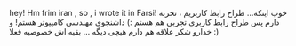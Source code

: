 hey! Hm frim iran , so , i wrote it in Farsi!
خوب اینکه...
طراح رابط کاربریم ، تجربه دارم پس طراح رابط کاربری تجربی هم هستم :)
داشنجوی مهندسی کامپیوتر هستم! و خدارو شکر علاقه هم دارم
هیچی دیگه ... بقیه اش خصوصیه
فعلا :)
